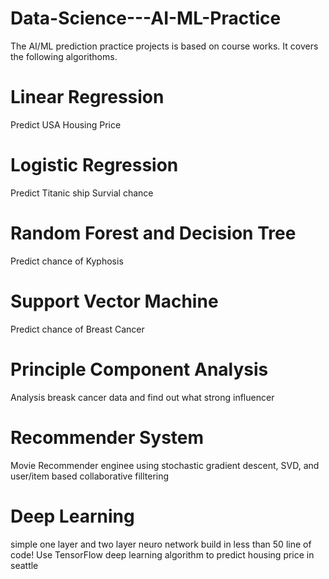 # Data-Science---AI-ML-Practice
The AI/ML prediction practice projects is based on course works. It covers the following algorithoms.

# Linear Regression
Predict USA Housing Price 

# Logistic Regression
Predict Titanic ship Survial chance

# Random Forest and Decision Tree
Predict chance of Kyphosis

# Support Vector Machine
Predict chance of Breast Cancer 

# Principle Component Analysis
Analysis breask cancer data and find out what strong influencer

# Recommender System 
Movie Recommender enginee using stochastic gradient descent, SVD, and user/item based collaborative filltering

# Deep Learning
simple one layer and two layer neuro network build in less than 50 line of code!
Use TensorFlow deep learning algorithm to predict housing price in seattle
